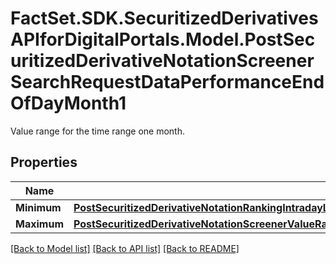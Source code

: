 # FactSet.SDK.SecuritizedDerivativesAPIforDigitalPortals.Model.PostSecuritizedDerivativeNotationScreenerSearchRequestDataPerformanceEndOfDayMonth1
Value range for the time range one month.

## Properties

Name | Type | Description | Notes
------------ | ------------- | ------------- | -------------
**Minimum** | [**PostSecuritizedDerivativeNotationRankingIntradayListRequestDataPerformanceRelativeMinimum**](PostSecuritizedDerivativeNotationRankingIntradayListRequestDataPerformanceRelativeMinimum.md) |  | [optional] 
**Maximum** | [**PostSecuritizedDerivativeNotationScreenerValueRangesGetRequestDataKeyFiguresSidewaysYieldRelativeMaximum**](PostSecuritizedDerivativeNotationScreenerValueRangesGetRequestDataKeyFiguresSidewaysYieldRelativeMaximum.md) |  | [optional] 

[[Back to Model list]](../README.md#documentation-for-models) [[Back to API list]](../README.md#documentation-for-api-endpoints) [[Back to README]](../README.md)

